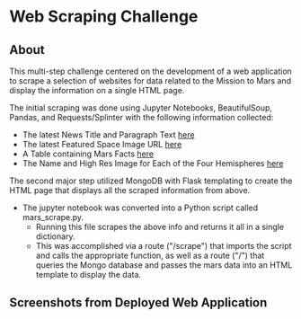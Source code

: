# Web Scraping Challenge

## About

This multi-step challenge centered on the development of a web application to scrape a selection of websites for data related to the Mission to Mars and display the information on a single HTML page.

The initial scraping was done using Jupyter Notebooks, BeautifulSoup, Pandas, and Requests/Splinter with the following information collected:
   - The latest News Title and Paragraph Text [here](https://mars.nasa.gov/news/)
   - The latest Featured Space Image URL [here](https://data-class-jpl-space.s3.amazonaws.com/JPL_Space/index.html)
   - A Table containing Mars Facts [here](https://space-facts.com/mars/)
   - The Name and High Res Image for Each of the Four Hemispheres [here](https://astrogeology.usgs.gov/search/results?q=hemisphere+enhanced&k1=target&v1=Mars)

The second major step utilized MongoDB with Flask templating to create the HTML page that displays all the scraped information from above. 
   - The jupyter notebook was converted into a Python script called mars_scrape.py. 
      - Running this file scrapes the above info and returns it all in a single dictionary. 
      - This was accomplished via a route ("/scrape") that imports the script and calls the appropriate function, as well as a route ("/") that queries the Mongo database and passes the mars data into an HTML template to display the data.

## Screenshots from Deployed Web Application
